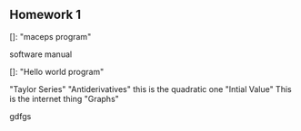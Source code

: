 ## Homework 1

[]: 	"maceps program"

software manual

[]: 	"Hello world program"



"Taylor Series"
"Antiderivatives"
this is the quadratic one
 "Intial Value"
This is the  internet thing
 "Graphs"

gdfgs